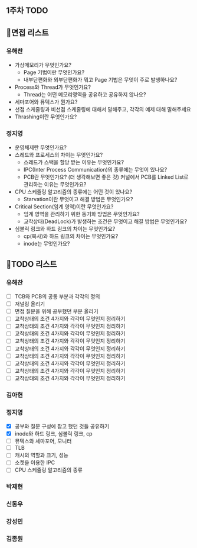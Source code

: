 ## 1주차 TODO 

## 📃면접 리스트 
### 유해찬 
- 가상메모리가 무엇인가요? 
  - Page 기법이란 무엇인가요? 
  - 내부단편화와 외부단편화가 뭐고 Page 기법은 무엇이 주로 발생하나요? 
- Process와 Thread가 무엇인가요? 
  - Thread는 어떤 메모리영역을 공유하고 공유하지 않나요? 
- 세마포어와 뮤텍스가 뭔가요? 
- 선점 스케줄링과 비선점 스케줄링에 대해서 말해주고, 각각의 예제 대해 말해주세요
- Thrashing이란 무엇인가요?

### 정지영
- 운영체제란 무엇인가요?
- 스레드와 프로세스의 차이는 무엇인가요?
  - 스레드가 스택을 할당 받는 이유는 무엇인가요?
  - IPC(Inter Process Communication)의 종류에는 무엇이 있나요?
  - PCB란 무엇인가요? (더 생각해보면 좋은 것) 커널에서 PCB를 Linked List로 관리하는 이유는 무엇인가요?
- CPU 스케쥴링 알고리즘의 종류에는 어떤 것이 있나요?
  - Starvation이란 무엇이고 해결 방법은 무엇인가요?
- Critical Section(임계 영역)이란 무엇인가요?
  - 임계 영역을 관리하기 위한 동기화 방법은 무엇인가요?
  - 교착상태(DeadLock)가 발생하는 조건은 무엇이고 해결 방법은 무엇인가요?
- 심볼릭 링크와 하드 링크의 차이는 무엇인가요?
  - cp(복사)와 하드 링크의 차이는 무엇인가요?
  - inode는 무엇인가요?

## 📕TODO 리스트 

### 유해찬 
- [ ] TCB와 PCB의 공통 부분과 각각의 정의 
- [ ] 저널링 올리기
- [ ] 면접 질문을 위해 공부했던 부분 올리기
- [ ] 교착상태의 조건 4가지와 각각이 무엇인지 정리하기
- [ ] 교착상태의 조건 4가지와 각각이 무엇인지 정리하기
- [ ] 교착상태의 조건 4가지와 각각이 무엇인지 정리하기
- [ ] 교착상태의 조건 4가지와 각각이 무엇인지 정리하기
- [ ] 교착상태의 조건 4가지와 각각이 무엇인지 정리하기
- [ ] 교착상태의 조건 4가지와 각각이 무엇인지 정리하기
- [ ] 교착상태의 조건 4가지와 각각이 무엇인지 정리하기
- [ ] 교착상태의 조건 4가지와 각각이 무엇인지 정리하기
- [ ] 교착상태의 조건 4가지와 각각이 무엇인지 정리하기

### 김아현

### 정지영
- [x] 공부와 질문 구성에 참고 했던 것들 공유하기
- [x] inode와 하드 링크, 심볼릭 링크, cp
- [ ] 뮤텍스와 세마포어, 모니터
- [ ] TLB
- [ ] 캐시의 역할과 크기, 성능
- [ ] 소켓을 이용한 IPC
- [ ] CPU 스케쥴링 알고리즘의 종류

### 박제현

### 신동우

### 강성민 

### 김종원 

